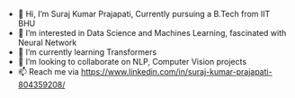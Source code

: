 - 👋 Hi, I’m Suraj Kumar Prajapati, Currently pursuing a B.Tech from IIT BHU
- 👀 I’m interested in Data Science and Machines Learning, fascinated with Neural Network
- 🌱 I’m currently learning Transformers
- 💞️ I’m looking to collaborate on NLP, Computer Vision projects
- 📫 Reach me via [https://www.linkedin.com/in/suraj-kumar-prajapati-804359208/ ](https://www.linkedin.com/in/suraj-prajapati79/)

<!---
SurajP79/SurajP79 is a ✨ special ✨ repository because its `README.md` (this file) appears on your GitHub profile.
You can click the Preview link to take a look at your changes.
--->
